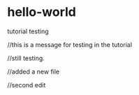 # hello-world
tutorial testing

//this is a message for testing in the tutorial

//still testing.

//added a new file

//second edit